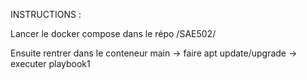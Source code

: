 INSTRUCTIONS : 

Lancer le docker compose dans le répo /SAE502/

Ensuite rentrer dans le conteneur main -> faire apt update/upgrade -> executer playbook1
